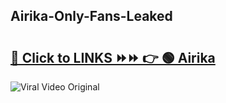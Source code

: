 
 ## Airika-Only-Fans-Leaked

# <h2><a href="https://clipsfans.com/Airika&ref=git">🔗 Click to LINKS ⏩⏩ 👉 🟢 Airika </a></h2>

<a href="https://clipsfans.com/Airika&ref=git" rel="nofollow" data-target="animated-image.originalLink"><img src="https://i.ibb.co.com/xMMVF88/686577567.gif" alt="Viral Video Original" style="max-width: 100%; display: inline-block;" data-target="animated-image.originalImage"></a>
